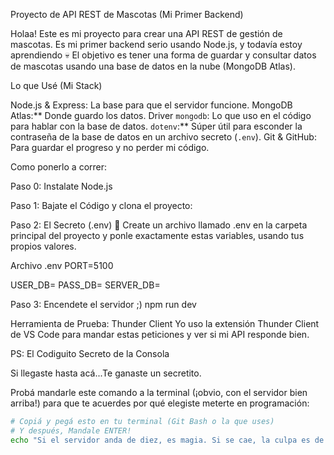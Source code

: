 Proyecto de API REST de Mascotas (Mi Primer Backend)

Holaa! Este es mi proyecto para crear una API REST de gestión de mascotas. Es mi primer backend serio usando Node.js, y todavía estoy aprendiendo 💀 
El objetivo es tener una forma de guardar y consultar datos de mascotas usando una base de datos en la nube (MongoDB Atlas).



Lo que Usé (Mi Stack)

Node.js & Express: La base para que el servidor funcione.
MongoDB Atlas:** Donde guardo los datos.
Driver `mongodb`: Lo que uso en el código para hablar con la base de datos.
`dotenv`:** Súper útil para esconder la contraseña de la base de datos en un archivo secreto (`.env`).
Git & GitHub: Para guardar el progreso y no perder mi código.



Como ponerlo a correr:

Paso 0: Instalate Node.js 

Paso 1: Bajate el Código y clona el proyecto:

Paso 2: El Secreto (.env) 🤫
Create un archivo llamado .env en la carpeta principal del proyecto y ponle exactamente estas variables, usando tus propios valores.

Archivo .env
PORT=5100

USER_DB=
PASS_DB=
SERVER_DB=

Paso 3: Encendete el servidor ;)
npm run dev

Herramienta de Prueba: Thunder Client
Yo uso la extensión Thunder Client de VS Code para mandar estas peticiones y ver si mi API responde bien.

PS: El Codiguito Secreto de la Consola

Si llegaste hasta acá...Te ganaste un secretito.

Probá mandarle este comando a la terminal (¡obvio, con el servidor bien arriba!) para que te acuerdes por qué elegiste meterte en programación:

```bash
# Copiá y pegá esto en tu terminal (Git Bash o la que uses)
# Y después, Mandale ENTER!
echo "Si el servidor anda de diez, es magia. Si se cae, la culpa es de Cthulhu."
